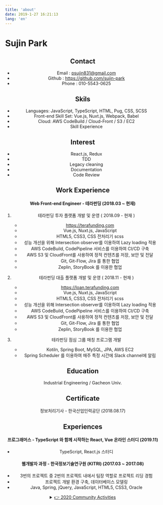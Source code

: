 ```yaml
---
title: 'about'
date: 2019-1-27 16:21:13
lang: 'en'
---
```


# Sujin Park

<div align="center">

## Contact
- Email : psujin831@gmail.com
- Github : https://github.com/sujin-park
- Phone : 010-5543-0625

## Skils
- Languages: JavaScript, TypeScript, HTML, Pug, CSS, SCSS
- Front-end Skill Set: Vue.js, Nuxt.js, Webpack, Babel
- Cloud: AWS CodeBuild / Cloud-Front / S3 / EC2
- Skill Experience

## Interest
- React.js, Redux
- TDD
- Legacy cleaning
- Documentation
- Code Review

## Work Experience

#### Web Front-end Engineer - 테라펀딩 (2018.03 ~ 현재)
1. 테라펀딩 투자 플랫폼 개발 및 운영 ( 2018.09 - 현재 )
    - https://terafunding.com
    - Vue.js, Nuxt.js, JavaScript
    - HTML5, CSS3, CSS 전처리기 scss
    - 성능 개선을 위해 Intersection observer를 이용하여 Lazy loading 적용
    - AWS CodeBuild, CodePipeline 서비스를 이용하여 CI/CD 구축
    - AWS S3 및 CloudFront를 사용하여 정적 컨텐츠를 저장, 보안 및 전달
    - Git, Git-Flow, Jira 를 통한 협업
    - Zeplin, StoryBook 를 이용한 협업

2. 테라펀딩 대출 플랫폼 개발 및 운영 ( 2018.11 - 현재 )
    - https://loan.terafunding.com
    - Vue.js, Nuxt.js, JavaScript
    - HTML5, CSS3, CSS 전처리기 scss
    - 성능 개선을 위해 Intersection observer를 이용하여 Lazy loading 적용
    - AWS CodeBuild, CodePipeline 서비스를 이용하여 CI/CD 구축
    - AWS S3 및 CloudFront를 사용하여 정적 컨텐츠를 저장, 보안 및 전달
    - Git, Git-Flow, Jira 를 통한 협업
    - Zeplin, StoryBook 를 이용한 협업
    
3. 테라펀딩 점심 그룹 매칭 프로그램 개발
    - Kotiln, Spring Boot, MySQL, JPA, AWS EC2
    - Spring Scheduler 를 이용하여 매주 특정 시간에 Slack channel에 알림


## Education
Industrial Engineering / Gacheon Univ.

## Certificate
정보처리기사 - 한국산업인력공단 (2018.08.17)

## Experiences
#### 프로그래머스 - TypeScript 와 함께 시작하는 React, Vue 온라인 스터디 (2019.11)
- TypeScript, React.js 스터디

#### 웹개발자 과정 - 한국정보기술연구원 (KITRI) (2017.03 ~ 2017.08)
- 3번의 프로젝트 중 2번의 프로젝트 내에서 팀장 역할로 프로젝트 리딩 경험
- 프로젝트 개발 환경 구축, 데이터베이스 모델링
- Java, Spring, jQuery, JavaScript, HTML5, CSS3, Oracle

<details>
<summary style="text-decoration: underline;"> 👉 2020 Community Activities</summary>
<div markdown="1">

- Activites
  - [2020.02.01 ~ 2020.04.04] [노마드 온라인 해커톤]

</div>
</details>


</div>
